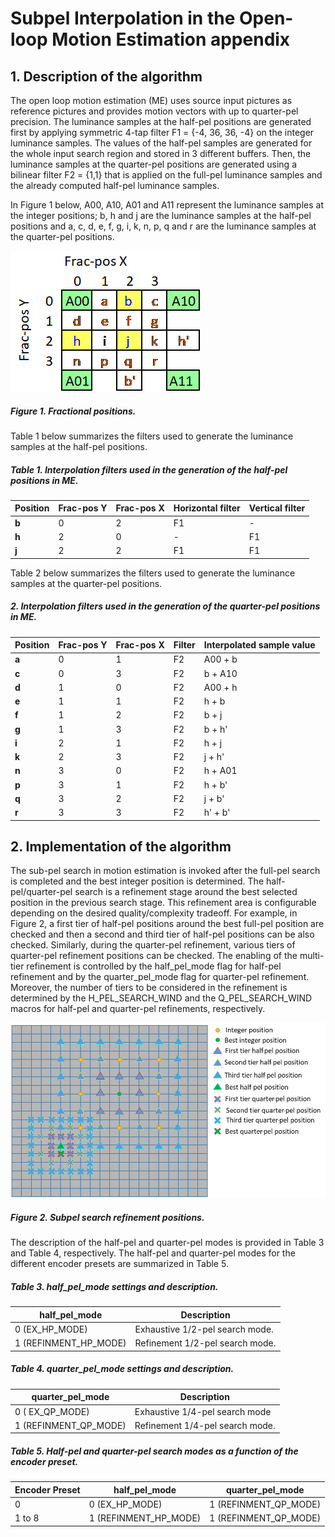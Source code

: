 # Subpel Interpolation in the Open-loop Motion Estimation appendix

## 1. Description of the algorithm

The open loop motion estimation (ME) uses source input pictures as
reference pictures and provides motion vectors with up to quarter-pel
precision. The luminance samples at the half-pel positions are generated
first by applying symmetric 4-tap filter F1 = {-4, 36, 36, -4} on the
integer luminance samples. The values of the half-pel samples are
generated for the whole input search region and stored in 3 different
buffers. Then, the luminance samples at the quarter-pel positions are
generated using a bilinear filter F2 = {1,1} that is applied on the
full-pel luminance samples and the already computed half-pel luminance
samples.

In Figure 1 below, A00, A10, A01 and A11 represent the luminance samples
at the integer positions; b, h and j are the luminance samples at the
half-pel positions and a, c, d, e, f, g, i, k, n, p, q and r are the
luminance samples at the quarter-pel positions.

![sioplm_fig1](./img/sioplm_fig1.png)

##### Figure 1. Fractional positions.

Table 1 below summarizes the filters used to generate the luminance
samples at the half-pel positions.

##### Table 1. Interpolation filters used in the generation of the half-pel positions in ME.

| **Position** | **Frac-pos Y** | **Frac-pos X** | **Horizontal filter** | **Vertical filter** |
| ------------ | -------------- | -------------- | --------------------- | ------------------- |
| **b**        | 0              | 2              | F1                    | \-                  |
| **h**        | 2              | 0              | \-                    | F1                  |
| **j**        | 2              | 2              | F1                    | F1                  |

Table 2 below summarizes the filters used to generate the luminance
samples at the quarter-pel positions.

#####  2. Interpolation filters used in the generation of the quarter-pel positions in ME.

| **Position** | **Frac-pos Y** | **Frac-pos X** | **Filter**   | **Interpolated sample value** |
| -------------| -------------- | -------------- | ------------ | ----------------------------- |
| **a**        | 0              | 1              | F2           | A00 + b                       |
| **c**        | 0              | 3              | F2           | b + A10                       |
| **d**        | 1              | 0              | F2           | A00 + h                       |
| **e**        | 1              | 1              | F2           | h + b                         |
| **f**        | 1              | 2              | F2           | b + j                         |
| **g**        | 1              | 3              | F2           | b + h'                        |
| **i**        | 2              | 1              | F2           | h + j                         |
| **k**        | 2              | 3              | F2           | j + h'                        |
| **n**        | 3              | 0              | F2           | h + A01                       |
| **p**        | 3              | 1              | F2           | h + b'                        |
| **q**        | 3              | 2              | F2           | j + b'                        |
| **r**        | 3              | 3              | F2           | h' + b'                       |

## 2.  Implementation of the algorithm

The sub-pel search in motion estimation is invoked after the full-pel
search is completed and the best integer position is determined. The
half-pel/quarter-pel search is a refinement stage around the best selected
position in the previous search stage. This refinement area is
configurable depending on the desired quality/complexity tradeoff. For
example, in Figure 2, a first tier of half-pel positions around the best
full-pel position are checked and then a second and third tier of
half-pel positions can be also checked. Similarly, during the
quarter-pel refinement, various tiers of quarter-pel refinement
positions can be checked. The enabling of the multi-tier refinement is
controlled by the half\_pel\_mode flag for half-pel refinement and by
the quarter\_pel\_mode flag for quarter-pel refinement. Moreover, the number
of tiers to be considered in the refinement is determined by the
H\_PEL\_SEARCH\_WIND and the Q\_PEL\_SEARCH\_WIND macros for half-pel and
quarter-pel refinements, respectively.

![sioplm_fig2](./img/sioplm_fig2.png)

##### Figure 2. Subpel search refinement positions.

The description of the half-pel and quarter-pel modes is provided
in Table 3 and Table 4, respectively. The half-pel and quarter-pel modes
for the different encoder presets are summarized in Table 5.

##### Table 3. half\_pel\_mode settings and description.

| **half\_pel\_mode**     | **Description**                 |
| ----------------------- | ------------------------------- |
| 0 (EX\_HP\_MODE)        | Exhaustive 1/2-pel search mode. |
| 1 (REFINMENT\_HP\_MODE) | Refinement 1/2-pel search mode. |

##### Table 4. quarter\_pel\_mode settings and description.

| **quarter\_pel\_mode**  | **Description**                 |
| ----------------------- | ------------------------------- |
| 0 ( EX\_QP\_MODE)       | Exhaustive 1/4-pel search mode  |
| 1 (REFINMENT\_QP\_MODE) | Refinement 1/4-pel search mode. |

##### Table 5. Half-pel and quarter-pel search modes as a function of the encoder preset.

| **Encoder Preset** | **half\_pel\_mode**     | **quarter\_pel\_mode**  |
| ------------------ | ----------------------- | ----------------------- |
| 0                  | 0 (EX\_HP\_MODE)        | 1 (REFINMENT\_QP\_MODE) |
| 1 to 8             | 1 (REFINMENT\_HP\_MODE) | 1 (REFINMENT\_QP\_MODE) |
